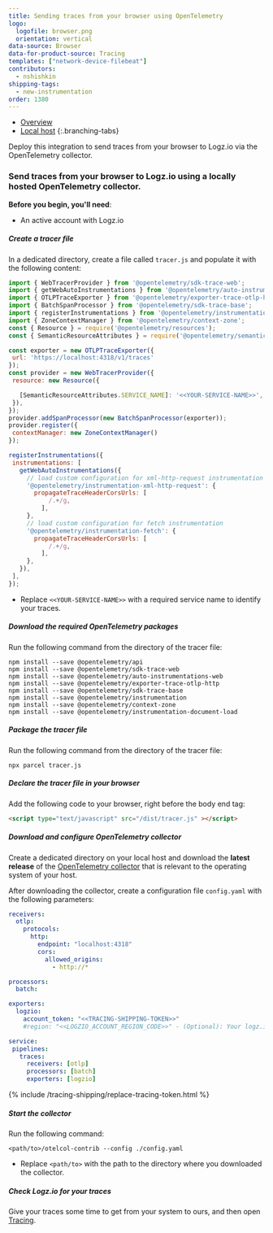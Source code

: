 ```yaml
---
title: Sending traces from your browser using OpenTelemetry
logo:
  logofile: browser.png
  orientation: vertical
data-source: Browser
data-for-product-source: Tracing
templates: ["network-device-filebeat"]
contributors:
  - nshishkin
shipping-tags:
  - new-instrumentation
order: 1380
---
```


<!-- tabContainer:start -->
<div class="branching-container">

* [Overview](#overview)
* [Local host](#local-host)
{:.branching-tabs}

<!-- tab:start -->
<div id="overview">

Deploy this integration to send traces from your browser to Logz.io via the OpenTelemetry collector. 


</div>
<!-- tab:end -->


<!-- tab:start -->
<div id="local-host">

### Send traces from your browser to Logz.io using a locally hosted OpenTelemetry collector.

**Before you begin, you'll need**:

* An active account with Logz.io


<div class="tasklist">

##### Create a tracer file

In a dedicated directory, create a file called `tracer.js` and populate it with the following content:

```javascript
import { WebTracerProvider } from '@opentelemetry/sdk-trace-web';
import { getWebAutoInstrumentations } from '@opentelemetry/auto-instrumentations-web';
import { OTLPTraceExporter } from '@opentelemetry/exporter-trace-otlp-http';
import { BatchSpanProcessor } from '@opentelemetry/sdk-trace-base';
import { registerInstrumentations } from '@opentelemetry/instrumentation';
import { ZoneContextManager } from '@opentelemetry/context-zone';
const { Resource } = require('@opentelemetry/resources');
const { SemanticResourceAttributes } = require('@opentelemetry/semantic-conventions');

const exporter = new OTLPTraceExporter({
 url: 'https://localhost:4318/v1/traces'
});
const provider = new WebTracerProvider({
 resource: new Resource({

   [SemanticResourceAttributes.SERVICE_NAME]: '<<YOUR-SERVICE-NAME>>',
 }),
});
provider.addSpanProcessor(new BatchSpanProcessor(exporter));
provider.register({
 contextManager: new ZoneContextManager()
});

registerInstrumentations({
 instrumentations: [
   getWebAutoInstrumentations({
     // load custom configuration for xml-http-request instrumentation
     '@opentelemetry/instrumentation-xml-http-request': {
       propagateTraceHeaderCorsUrls: [
           /.+/g,
         ],
     },
     // load custom configuration for fetch instrumentation
     '@opentelemetry/instrumentation-fetch': {
       propagateTraceHeaderCorsUrls: [
           /.+/g,
         ],
     },
   }),
 ],
});
```

* Replace `<<YOUR-SERVICE-NAME>>` with a required service name to identify your traces.

##### Download the required OpenTelemetry packages

Run the following command from the directory of the tracer file:
  
```shell
npm install --save @opentelemetry/api
npm install --save @opentelemetry/sdk-trace-web
npm install --save @opentelemetry/auto-instrumentations-web
npm install --save @opentelemetry/exporter-trace-otlp-http
npm install --save @opentelemetry/sdk-trace-base
npm install --save @opentelemetry/instrumentation
npm install --save @opentelemetry/context-zone
npm install --save @opentelemetry/instrumentation-document-load
```

##### Package the tracer file
  
Run the following command from the directory of the tracer file:

```shell
npx parcel tracer.js
```

##### Declare the tracer file in your browser

Add the following code to your browser, right before the body end tag:

```html
<script type="text/javascript" src="/dist/tracer.js" ></script>
```


##### Download and configure OpenTelemetry collector

Create a dedicated directory on your local host and download the **latest release** of the [OpenTelemetry collector](https://github.com/open-telemetry/opentelemetry-collector-contrib/releases/) that is relevant to the operating system of your host.

After downloading the collector, create a configuration file `config.yaml` with the following parameters:

```yaml
receivers:
  otlp:
    protocols:
      http:
        endpoint: "localhost:4318"
        cors:
          allowed_origins:
            - http://*

processors:
  batch:

exporters:
  logzio:
    account_token: "<<TRACING-SHIPPING-TOKEN>>"
    #region: "<<LOGZIO_ACCOUNT_REGION_CODE>>" - (Optional): Your logz.io account region code. Defaults to "us". Required only if your logz.io region is different than US East. https://docs.logz.io/user-guide/accounts/account-region.html#available-regions

service:
 pipelines:
   traces:
     receivers: [otlp]
     processors: [batch]
     exporters: [logzio]
```
{% include /tracing-shipping/replace-tracing-token.html %}


##### Start the collector

Run the following command:

```shell
<path/to>/otelcol-contrib --config ./config.yaml
```
* Replace `<path/to>` with the path to the directory where you downloaded the collector.



##### Check Logz.io for your traces

Give your traces some time to get from your system to ours, and then open [Tracing](https://app.logz.io/#/dashboard/jaeger).

</div>

</div>
<!-- tab:end -->

</div>
<!-- tabContainer:end -->
